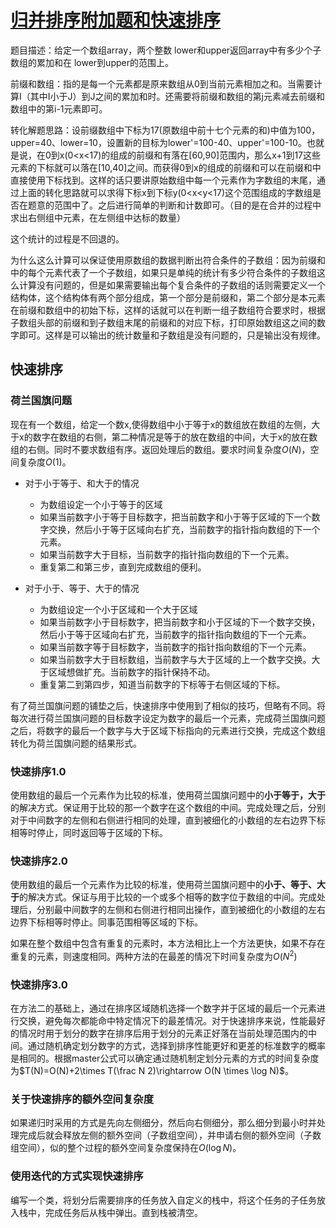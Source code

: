 # [归并排序附加题和快速排序](https://www.bilibili.com/video/BV1NovaemE5m)

题目描述：给定一个数组array，两个整数 lower和upper返回array中有多少个子数组的累加和在 lower到upper的范围上。

前缀和数组：指的是每一个元素都是原来数组从0到当前元素相加之和。当需要计算I（其中I小于J）到J之间的累加和时。还需要将前缀和数组的第j元素减去前缀和数组中的第i-1元素即可。

转化解题思路：设前缀数组中下标为17(原数组中前十七个元素的和)中值为100，upper=40、lower=10，设置新的目标为lower'=100-40、upper'=100-10。也就是说，在0到x(0<x<17)的组成的前缀和有落在[60,90]范围内，那么x+1到17这些元素的下标就可以落在[10,40]之间。而获得0到x的组成的前缀和可以在前缀和中直接使用下标找到。这样的话只要讲原始数组中每一个元素作为字数组的末尾，通过上面的转化思路就可以求得下标x到下标y(0<x<y<17)这个范围组成的字数组是否在题意的范围中了。之后进行简单的判断和计数即可。（目的是在合并的过程中求出右侧组中元素，在左侧组中达标的数量）

这个统计的过程是不回退的。

为什么这么计算可以保证使用原数组的数据判断出符合条件的子数组：因为前缀和中的每个元素代表了一个子数组，如果只是单纯的统计有多少符合条件的子数组这么计算没有问题的，但是如果需要输出每个复合条件的子数组的话则需要定义一个结构体，这个结构体有两个部分组成，第一个部分是前缀和，第二个部分是本元素在前缀和数组中的初始下标，这样的话就可以在判断一组子数组符合要求时，根据子数组头部的前缀和到子数组末尾的前缀和的对应下标，打印原始数组这之间的数字即可。这样是可以输出的统计数量和子数组是没有问题的，只是输出没有规律。 

## 快速排序

### 荷兰国旗问题

现在有一个数组，给定一个数x,使得数组中小于等于x的数组放在数组的左侧，大于x的数字在数组的右侧，第二种情况是等于的放在数组的中间，大于x的放在数组的右侧。同时不要求数组有序。返回处理后的数组。要求时间复杂度$O(N)$，空间复杂度$O(1)$。

* 对于小于等于、和大于的情况
  * 为数组设定一个小于等于的区域
  * 如果当前数字小于等于目标数字，把当前数字和小于等于区域的下一个数字交换，然后小于等于区域向右扩充，当前数字的指针指向数组的下一个元素。
  * 如果当前数字大于目标，当前数字的指针指向数组的下一个元素。
  * 重复第二和第三步，直到完成数组的便利。

* 对于小于、等于、大于的情况
  * 为数组设定一个小于区域和一个大于区域
  * 如果当前数字小于目标数字，把当前数字和小于区域的下一个数字交换，然后小于等于区域向右扩充，当前数字的指针指向数组的下一个元素。
  * 如果当前数字等于目标数字，当前数字的指针指向数组的下一个元素。
  * 如果当前数字大于目标数组，当前数字与大于区域的上一个数字交换。大于区域想做扩充。当前数字的指针保持不动。
  * 重复第二到第四步，知道当前数字的下标等于右侧区域的下标。

有了荷兰国旗问题的铺垫之后，快速排序中使用到了相似的技巧，但略有不同。将每次进行荷兰国旗问题的目标数字设定为数字的最后一个元素，完成荷兰国旗问题之后，将数字的最后一个数字与大于区域下标指向的元素进行交换，完成这个数组转化为荷兰国旗问题的结果形式。

### 快速排序1.0

使用数组的最后一个元素作为比较的标准，使用荷兰国旗问题中的**小于等于，大于**的解决方式。保证用于比较的那一个数字在这个数组的中间。完成处理之后，分别对于中间数字的左侧和右侧进行相同的处理，直到被细化的小数组的左右边界下标相等时停止，同时返回等于区域的下标。

### 快速排序2.0

使用数组的最后一个元素作为比较的标准，使用荷兰国旗问题中的**小于、等于、大于**的解决方式。保证与用于比较的一个或多个相等的数字位于数组的中间。完成处理后，分别最中间数字的左侧和右侧进行相同出操作，直到被细化的小数组的左右边界下标相等时停止。同事范围相等区域的下标。

如果在整个数组中包含有重复的元素时，本方法相比上一个方法更快，如果不存在重复的元素，则速度相同。两种方法的在最差的情况下时间复杂度为$O(N^2)$

### 快速排序3.0

在方法二的基础上，通过在排序区域随机选择一个数字并于区域的最后一个元素进行交换，避免每次都能命中特定情况下的最差情况。对于快速排序来说，性能最好的情况时用于划分的数字在排序后用于划分的元素正好落在当前处理范围内的中间。通过随机确定划分数字的方式，选择到排序性能更好和更差的标准数字的概率是相同的。根据master公式可以确定通过随机制定划分元素的方式的时间复杂度为$T(N)=O(N)+2\times T(\frac N 2)\rightarrow O(N \times \log N)$。

### 关于快速排序的额外空间复杂度

如果递归时采用的方式是先向左侧细分，然后向右侧细分，那么细分到最小时并处理完成后就会释放左侧的额外空间（子数组空间），并申请右侧的额外空间（子数组空间），似的整个过程的额外空间复杂度保持在$O(\log N)$。

### 使用迭代的方式实现快速排序

编写一个类，将划分后需要排序的任务放入自定义的栈中，将这个任务的子任务放入栈中，完成任务后从栈中弹出。直到栈被清空。

